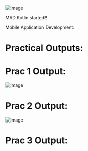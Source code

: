 ![image](https://user-images.githubusercontent.com/77326210/183234196-c0e10621-e118-41c1-a602-370fe73c8d90.png)

MAD Kotlin started!!

Mobile Application Development:

# Practical Outputs:

# Prac 1 Output:

![image](https://user-images.githubusercontent.com/77326210/187121178-f0187d5d-0d25-4aaa-8265-02b4015c1ac8.png)

# Prac 2 Output:

![image](https://user-images.githubusercontent.com/77326210/187121200-62f551d1-e5b5-411e-8949-9f5c59b2ad13.png)

# Prac 3 Output:

